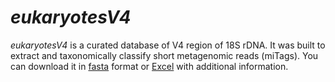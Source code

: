 # *eukaryotesV4*

*eukaryotesV4* is a curated database of V4 region of 18S rDNA. It was built to extract and taxonomically classify short metagenomic reads (miTags). You can download it in [fasta](link) format or [Excel](link) with additional information.
